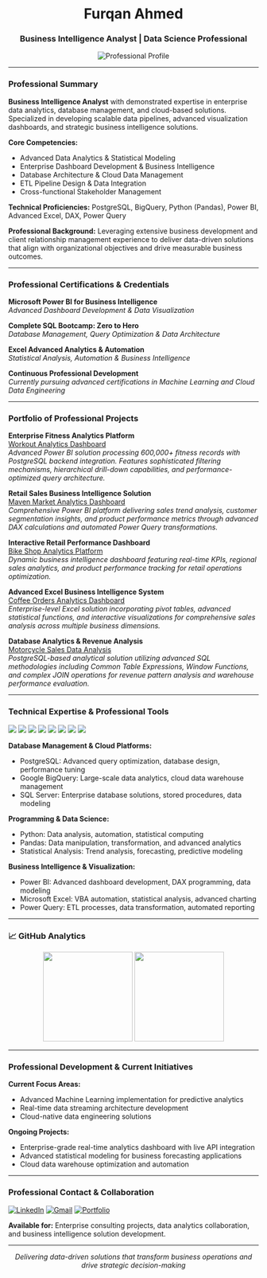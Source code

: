 <h1 align="center">Furqan Ahmed</h1>
<h3 align="center">Business Intelligence Analyst | Data Science Professional</h3>

<p align="center">
  <img src="https://readme-typing-svg.herokuapp.com?font=Fira+Code&pause=1000&color=2E86AB&center=true&vCenter=true&width=700&lines=Business+Intelligence+Professional;Data+Analytics+%26+Visualization+Specialist;Database+Management+%26+Cloud+Solutions;Advanced+Statistical+Analysis+%26+Modeling;Enterprise+Data+Solutions+Developer" alt="Professional Profile" />
</p>

---

### Professional Summary

**Business Intelligence Analyst** with demonstrated expertise in enterprise data analytics, database management, and cloud-based solutions. Specialized in developing scalable data pipelines, advanced visualization dashboards, and strategic business intelligence solutions.

**Core Competencies:**
- Advanced Data Analytics & Statistical Modeling
- Enterprise Dashboard Development & Business Intelligence
- Database Architecture & Cloud Data Management  
- ETL Pipeline Design & Data Integration
- Cross-functional Stakeholder Management

**Technical Proficiencies:** PostgreSQL, BigQuery, Python (Pandas), Power BI, Advanced Excel, DAX, Power Query

**Professional Background:** Leveraging extensive business development and client relationship management experience to deliver data-driven solutions that align with organizational objectives and drive measurable business outcomes.

---

### Professional Certifications & Credentials

**Microsoft Power BI for Business Intelligence**  
*Advanced Dashboard Development & Data Visualization*

**Complete SQL Bootcamp: Zero to Hero**  
*Database Management, Query Optimization & Data Architecture*

**Excel Advanced Analytics & Automation**  
*Statistical Analysis, Automation & Business Intelligence*

**Continuous Professional Development**  
*Currently pursuing advanced certifications in Machine Learning and Cloud Data Engineering*

---

### Portfolio of Professional Projects

**Enterprise Fitness Analytics Platform**  
[Workout Analytics Dashboard](https://github.com/FurqanAhmed-OFFICAL/Workout-analytics)  
*Advanced Power BI solution processing 600,000+ fitness records with PostgreSQL backend integration. Features sophisticated filtering mechanisms, hierarchical drill-down capabilities, and performance-optimized query architecture.*

**Retail Sales Business Intelligence Solution**  
[Maven Market Analytics Dashboard](https://github.com/FurqanAhmed-OFFICAL/Maven-Market-PBI)  
*Comprehensive Power BI platform delivering sales trend analysis, customer segmentation insights, and product performance metrics through advanced DAX calculations and automated Power Query transformations.*

**Interactive Retail Performance Dashboard**  
[Bike Shop Analytics Platform](https://github.com/FurqanAhmed-OFFICAL/Interactive_Power-BI-dashboard)  
*Dynamic business intelligence dashboard featuring real-time KPIs, regional sales analytics, and product performance tracking for retail operations optimization.*

**Advanced Excel Business Intelligence System**  
[Coffee Orders Analytics Dashboard](https://github.com/FurqanAhmed-OFFICAL/CoffeOrders_interactive_dashboard)  
*Enterprise-level Excel solution incorporating pivot tables, advanced statistical functions, and interactive visualizations for comprehensive sales analysis across multiple business dimensions.*

**Database Analytics & Revenue Analysis**  
[Motorcycle Sales Data Analysis](https://github.com/FurqanAhmed-OFFICAL/Motorcycle-sales-analyzed)  
*PostgreSQL-based analytical solution utilizing advanced SQL methodologies including Common Table Expressions, Window Functions, and complex JOIN operations for revenue pattern analysis and warehouse performance evaluation.*

---

### Technical Expertise & Professional Tools

<p align="left">
  <img src="https://img.shields.io/badge/PostgreSQL-316192?style=for-the-badge&logo=postgresql&logoColor=white" />
  <img src="https://img.shields.io/badge/Google%20BigQuery-4285F4?style=for-the-badge&logo=google-cloud&logoColor=white" />
  <img src="https://img.shields.io/badge/Python-3776AB?style=for-the-badge&logo=python&logoColor=white" />
  <img src="https://img.shields.io/badge/Pandas-150458?style=for-the-badge&logo=pandas&logoColor=white" />
  <img src="https://img.shields.io/badge/Power%20BI-F2C811?style=for-the-badge&logo=powerbi&logoColor=black" />
  <img src="https://img.shields.io/badge/Excel-217346?style=for-the-badge&logo=microsoft-excel&logoColor=white" />
  <img src="https://img.shields.io/badge/DAX-FF6F00?style=for-the-badge&logo=powerbi&logoColor=white" />
  <img src="https://img.shields.io/badge/Power%20Query-0078D4?style=for-the-badge&logo=microsoft&logoColor=white" />
</p>

**Database Management & Cloud Platforms:**
- PostgreSQL: Advanced query optimization, database design, performance tuning
- Google BigQuery: Large-scale data analytics, cloud data warehouse management
- SQL Server: Enterprise database solutions, stored procedures, data modeling

**Programming & Data Science:**
- Python: Data analysis, automation, statistical computing
- Pandas: Data manipulation, transformation, and advanced analytics
- Statistical Analysis: Trend analysis, forecasting, predictive modeling

**Business Intelligence & Visualization:**
- Power BI: Advanced dashboard development, DAX programming, data modeling
- Microsoft Excel: VBA automation, statistical analysis, advanced charting
- Power Query: ETL processes, data transformation, automated reporting

---

### 📈 GitHub Analytics

<p align="center">
  <img height="180em" src="https://github-readme-stats.vercel.app/api?username=FurqanAhmed-OFFICAL&show_icons=true&theme=tokyonight&include_all_commits=true&count_private=true"/>
  <img height="180em" src="https://github-readme-stats.vercel.app/api/top-langs/?username=FurqanAhmed-OFFICAL&layout=compact&langs_count=8&theme=tokyonight"/>
</p>

---

### Professional Development & Current Initiatives

**Current Focus Areas:**
- Advanced Machine Learning implementation for predictive analytics
- Real-time data streaming architecture development
- Cloud-native data engineering solutions

**Ongoing Projects:**
- Enterprise-grade real-time analytics dashboard with live API integration
- Advanced statistical modeling for business forecasting applications
- Cloud data warehouse optimization and automation

---

### Professional Contact & Collaboration

[![LinkedIn](https://img.shields.io/badge/LinkedIn-0A66C2?style=for-the-badge&logo=linkedin&logoColor=white)](https://www.linkedin.com/in/furqanahmedhere/)
[![Gmail](https://img.shields.io/badge/Gmail-D14836?style=for-the-badge&logo=gmail&logoColor=white)](mailto:furqan898ahmed@gmail.com)
[![Portfolio](https://img.shields.io/badge/Portfolio-FF5722?style=for-the-badge&logo=todoist&logoColor=white)](https://github.com/FurqanAhmed-OFFICAL)

**Available for:** Enterprise consulting projects, data analytics collaboration, and business intelligence solution development.

---

<p align="center">
  <i>Delivering data-driven solutions that transform business operations and drive strategic decision-making</i>
</p>

